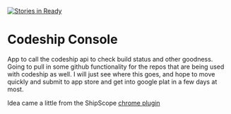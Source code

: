 [![Stories in Ready](https://badge.waffle.io/pdsullivan/codeship-api-app.png?label=ready&title=Ready)](http://waffle.io/pdsullivan/codeship-api-app)

# Codeship Console

App to call the codeship api to check build status and other goodness. Going to pull in some github functionality for the repos that are being used with codeship as well. I will just see where this goes, and hope to move quickly and submit to app store and get into google plat in a few days at most.

Idea came a little from the ShipScope [chrome plugin](https://chrome.google.com/webstore/detail/shipscope/jdedmgopefelimgjceagffkeeiknclhh?hl=en)
